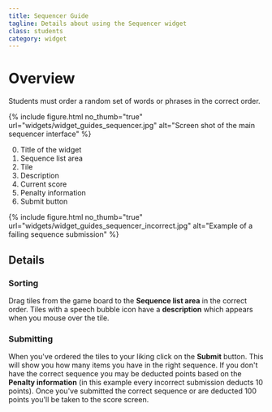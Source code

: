 ```yaml
---
title: Sequencer Guide
tagline: Details about using the Sequencer widget
class: students
category: widget
---
```

# Overview

Students must order a random set of words or phrases in the correct order.

{% include figure.html
	no_thumb="true"
	url="widgets/widget_guides_sequencer.jpg"
	alt="Screen shot of the main sequencer interface"
%}

0. Title of the widget
0. Sequence list area
0. Tile
0. Description
0. Current score
0. Penalty information
0. Submit button


{% include figure.html
	no_thumb="true"
	url="widgets/widget_guides_sequencer_incorrect.jpg"
	alt="Example of a failing sequence submission"
%}

## Details

### Sorting

Drag tiles from the game board to the **Sequence list area** in the correct order. Tiles with a speech bubble icon have a **description** which appears when you mouse over the tile.

### Submitting

When you've ordered the tiles to your liking click on the **Submit** button. This will show you how many items you have in the right sequence. If you don't have the correct sequence you may be deducted points based on the **Penalty information** (in this example every incorrect submission deducts 10 points). Once you've submitted the correct sequence or are deducted 100 points you'll be taken to the score screen.
